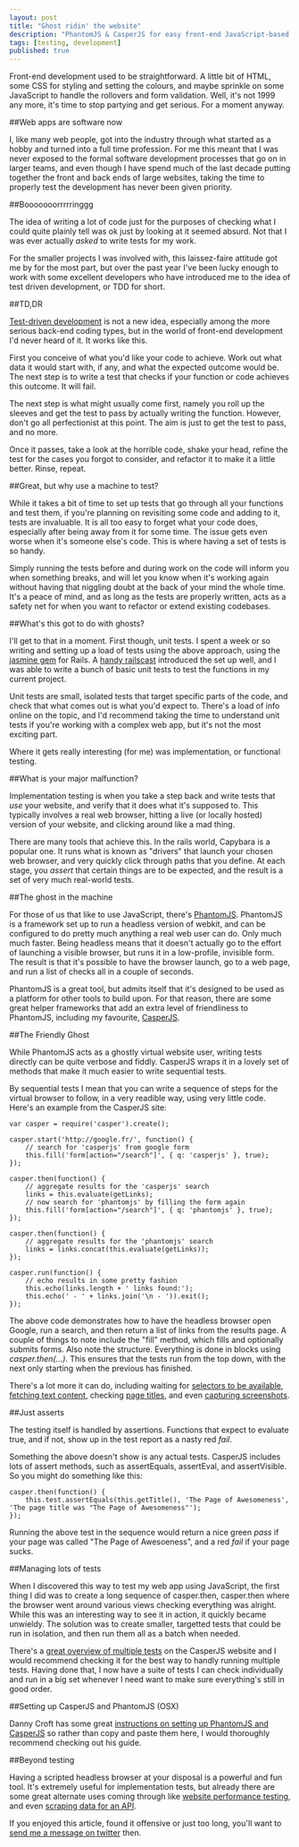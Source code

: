 ```yaml
---
layout: post
title: "Ghost ridin' the website"
description: "PhantomJS & CasperJS for easy front-end JavaScript-based testing."
tags: [testing, development]
published: true
---
```

Front-end development used to be straightforward. A little bit of HTML, some CSS for styling and setting the colours, and maybe sprinkle on some JavaScript to handle the rollovers and form validation. Well, it's not 1999 any more, it's time to stop partying and get serious. For a moment anyway.

##Web apps are software now

I, like many web people, got into the industry through what started as a hobby and turned into a full time profession. For me this meant that I was never exposed to the formal software development processes that go on in larger teams, and even though I have spend much of the last decade putting together the front and back ends of large websites, taking the time to properly test the development has never been given priority.

##Booooooorrrrringgg

The idea of writing a lot of code just for the purposes of checking what I could quite plainly tell was ok just by looking at it seemed absurd. Not that I was ever actually *asked* to write tests for my work.

For the smaller projects I was involved with, this laissez-faire attitude got me by for the most part, but over the past year I've been lucky enough to work with some excellent developers who have introduced me to the idea of test driven development, or TDD for short.

##TD,DR

[Test-driven development][1] is not a new idea, especially among the more serious back-end coding types, but in the world of front-end development I'd never heard of it. It works like this.

First you conceive of what you'd like your code to achieve. Work out what data it would start with, if any, and what the expected outcome would be. The next step is to write a test that checks if your function or code achieves this outcome. It will fail.

The next step is what might usually come first, namely you roll up the sleeves and get the test to pass by actually writing the function. However, don't go all perfectionist at this point. The aim is just to get the test to pass, and no more.

Once it passes, take a look at the horrible code, shake your head, refine the test for the cases you forgot to consider, and refactor it to make it a little better. Rinse, repeat.

##Great, but why use a machine to test?

While it takes a bit of time to set up tests that go through all your functions and test them, if you're planning on revisiting some code and adding to it, tests are invaluable. It is all too easy to forget what your code does, especially after being away from it for some time. The issue gets even worse when it's someone else's code. This is where having a set of tests is so handy.

Simply running the tests before and during work on the code will inform you when something breaks, and will let you know when it's working again without having that niggling doubt at the back of your mind the whole time. It's a peace of mind, and as long as the tests are properly written, acts as a safety net for when you want to refactor or extend existing codebases.

##What's this got to do with ghosts?

I'll get to that in a moment. First though, unit tests. I spent a week or so writing and setting up a load of tests using the above approach, using the [jasmine gem][2] for Rails. A [handy railscast][3] introduced the set up well, and I was able to write a bunch of basic unit tests to test the functions in my current project.

Unit tests are small, isolated tests that target specific parts of the code, and check that what comes out is what you'd expect to. There's a load of info online on the topic, and I'd recommend taking the time to understand unit tests if you're working with a complex web app, but it's not the most exciting part.

Where it gets really interesting (for me) was implementation, or functional testing.

##What is your major malfunction?

Implementation testing is when you take a step back and write tests that *use* your website, and verify that it does what it's supposed to. This typically involves a real web browser, hitting a live (or locally hosted) version of your website, and clicking around like a mad thing.

There are many tools that achieve this. In the rails world, Capybara is a popular one. It runs what is known as "drivers" that launch your chosen web browser, and very quickly click through paths that you define. At each stage, you *assert* that certain things are to be expected, and the result is a set of very much real-world tests.

##The ghost in the machine

For those of us that like to use JavaScript, there's [PhantomJS][4]. PhantomJS is a framework set up to run a headless version of webkit, and can be configured to do pretty much anything a real web user can do. Only much much faster. Being headless means that it doesn't actually go to the effort of launching a visible browser, but runs it in a low-profile, invisible form. The result is that it's possible to have the browser launch, go to a web page, and run a list of checks all in a couple of seconds.

PhantomJS is a great tool, but admits itself that it's designed to be used as a platform for other tools to build upon. For that reason, there are some great helper frameworks that add an extra level of friendliness to PhantomJS, including my favourite, [CasperJS][5].

##The Friendly Ghost

While PhantomJS acts as a ghostly virtual website user, writing tests directly can be quite verbose and fiddly. CasperJS wraps it in a lovely set of methods that make it much easier to write sequential tests.

By sequential tests I mean that you can write a sequence of steps for the virtual browser to follow, in a very readible way, using very little code. Here's an example from the CasperJS site:

	var casper = require('casper').create();

	casper.start('http://google.fr/', function() {
	    // search for 'casperjs' from google form
	    this.fill('form[action="/search"]', { q: 'casperjs' }, true);
	});

	casper.then(function() {
	    // aggregate results for the 'casperjs' search
	    links = this.evaluate(getLinks);
	    // now search for 'phantomjs' by filling the form again
	    this.fill('form[action="/search"]', { q: 'phantomjs' }, true);
	});

	casper.then(function() {
	    // aggregate results for the 'phantomjs' search
	    links = links.concat(this.evaluate(getLinks));
	});

	casper.run(function() {
	    // echo results in some pretty fashion
	    this.echo(links.length + ' links found:');
	    this.echo(' - ' + links.join('\n - ')).exit();
	});

The above code demonstrates how to have the headless browser open Google, run a search, and then return a list of links from the results page. A couple of things to note include the "fill" method, which fills and optionally submits forms. Also note the structure. Everything is done in blocks using *casper.then(...)*. This ensures that the tests run from the top down, with the next only starting when the previous has finished.

There's a lot more it can do, including waiting for [selectors to be available][6], [fetching text content][7], checking [page titles][8], and even [capturing screenshots][9].

##Just asserts

The testing itself is handled by assertions. Functions that expect to evaluate true, and if not, show up in the test report as a nasty red *fail*.

Something the above doesn't show is any actual tests. CasperJS includes lots of assert methods, such as assertEquals, assertEval, and assertVisible. So you might do something like this:

	casper.then(function() {
		this.test.assertEquals(this.getTitle(), 'The Page of Awesomeness', 'The page title was "The Page of Awesomeness"');
	});

Running the above test in the sequence would return a nice green *pass* if your page was called "The Page of Awesoeness", and a red *fail* if your page sucks.

##Managing lots of tests

When I discovered this way to test my web app using JavaScript, the first thing I did was to create a long sequence of casper.then, casper.then where the browser went around various views checking everything was alright. While this was an interesting way to see it in action, it quickly became unwieldy. The solution was to create smaller, targetted tests that could be run in isolation, and then run them all as a batch when needed.

There's a [great overview of multiple tests][10] on the CasperJS website and I would recommend checking it for the best way to handly running multiple tests. Having done that, I now have a suite of tests I can check individually and run in a big set whenever I need want to make sure everything's still in good order.

##Setting up CasperJS and PhantomJS (OSX)

Danny Croft has some great [instructions on setting up PhantomJS and CasperJS][11] so rather than copy and paste them here, I would thoroughly recommend checking out his guide.

##Beyond testing

Having a scripted headless browser at your disposal is a powerful and fun tool. It's extremely useful for implementation tests, but already there are some great alternate uses coming through like [website performance testing][12], and even [scraping data for an API][13].

If you enjoyed this article, found it offensive or just too long, you'll want to [send me a message on twitter][14] then.


[1]: http://en.wikipedia.org/wiki/Test_driven_development
[2]: https://github.com/pivotal/jasmine-gem
[3]: http://railscasts.com/episodes/261-testing-javascript-with-jasmine
[4]: http://phantomjs.org/
[5]: http://casperjs.org/
[6]: http://casperjs.org/api.html#casper.waitForSelector
[7]: http://casperjs.org/api.html#casper.fetchText
[8]: http://casperjs.org/api.html#casper.getTitle
[9]: http://casperjs.org/api.html#casper.capture
[10]: http://casperjs.org/testing.html#casper-test-command
[11]: http://dannycroft.co.uk/front-end-unit-testing-with-javascript/
[12]: http://wesleyhales.com/blog/2012/08/16/Site-Load-Time-Testing-with-PhantomJS/
[13]: http://www.subelsky.com/2012/08/webscraping-with-casperjs-and-phantomjs.html
[14]: http://twitter.com/donovanh

